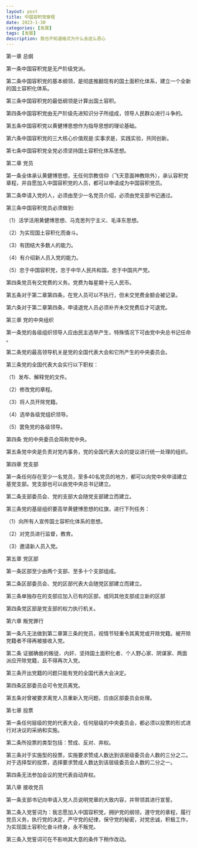 ```yaml
---
layout: post
title: 中国容积党章程
date: 2023-1-30
categories: [发展]
tags: [发展]
description: 我也不知道格式为什么会这么恶心
---
```


第一章 总纲

第一条中国容积党是无产阶级党派。

第二条中国容积党的基本纲领，是彻底推翻现有的国土面积化体系，建立一个全新的国土容积化体系。

第三条中国容积党的最低纲领是计算出国土容积。

第四条中国容积党由无产阶级先进知识分子所组成，领导人民群众进行斗争的。

第五条中国容积党以黄健博思想作为指导思想的理论基础。

第六条中国容积党的三大核心价值观是:实事求是，实践实验，共同创新。

第七条中国容积党全党必须坚持国土容积化体系思想。

第二章 党员

第一条全体承认黄健博思想，无任何宗教信仰（飞天意面神教除外），承认容积党章程，并自愿加入中国容积党的人员，都可以申请成为中国容积党员。

第二条申请入党的人，必须由至少一名党员介绍，必须由党支部书记通过。

第三条中国容积党员必须做到:

（1）活学活用黄健博思想、马克思列宁主义、毛泽东思想。

（2）为实现国土容积化而奋斗。

（3）有团结大多数人的能力。

（4）有介绍新人员入党的能力。

（5）忠于中国容积党，忠于中华人民共和国，忠于中国共产党。

第四条党员有交党费的义务。党费为每星期十元人民币。

第五条对于第二章第四条，在党人员可以不执行，但未交党费金额会被记录。

第六条对于第二章第四条，申请退党人员必须补齐未交党费后才可退党。

第三章 党的中央组织

第一条党的各级组织领导人应由民主选举产生，特殊情况下可由党中央总书记任命 。

第二条党的最高领导机关是党的全国代表大会和它所产生的中央委员会。

第三条党的全国代表大会实行以下职权：

（1）发布、解释党的文件。

（2）修改党的章程。

（3）将人员开除党籍。

（4）选举各级党组织领导。

（5）罢免党的各级领导。

第四条 党的中央委员会简称党中央。

第五条党中央是负责对党内事务，党的全国代表大会的提议进行统一处理的组织。

第四章 党支部

第一条任何存在至少一名党员，至多40名党员的地方，都可以向党中央申请建立基党支部。党支部也可以由党中央总书记建立。

第二条支部委员会、党的支部大会随党支部建立而建立。

第三条党的基层组织要高举黄健博思想的红旗，进行下列任务：

（1）向所有人宣传国土容积化体系的思想。

（2）对党员进行监督，教育。

（3）邀请新人员入党。

第五章 党区部

第一条区部至少由两个支部、至多十个支部组成。

第二条区部委员会、党的区部代表大会随党区部建立而建立。

第三条单独存在的支部应加入已有的区部，或同其他支部成立新的区部

第四条党区部是党支部的权力执行机关。

第六章 叛党罪行

第一条凡无法做到第二章第三条的党员，视情节轻重令其离党或开除党籍。被开除党籍者不得再被接收入党。

第二条  证据确凿的叛徒、内奸、坚持国土面积化者、个人野心家、阴谋家、两面派应开除党籍，且不得再次入党。

第三条开出党籍的问题只能有党的全国代表大会决定。

第四条区部委员会可令党员离党。

第五条对曾被要求离党人员重新入党问题，应由区部委员会处理。

第七章 投票

第一条任何层级的党的代表大会，任何层级的中央委员会，都必须以投票的形式进行对决议的采纳和实施。

第二条所投票的类型包括：赞成、反对、弃权。

第三条对于实施型的投票，实施要求赞成人数达到该层级委员会人数的三分之二。对于选择型的投票，选择要求赞成人数达到该层级委员会人数的二分之一。

第四条无法参加会议的党代表自动弃权。

第八章 接收党员

第一条支部书记向申请入党人员说明党章的大致内容，并带领其进行宣誓。

第二条入党誓词为：我志愿加入中国容积党，拥护党的纲领，遵守党的章程，履行党员义务，执行党的决定，严守党的纪律，保守党的秘密，对党忠诚，积极工作，为实现国土容积化奋斗终身，永不叛党。

第三条入党誓词可在不影响其大意的条件下稍作改动。
